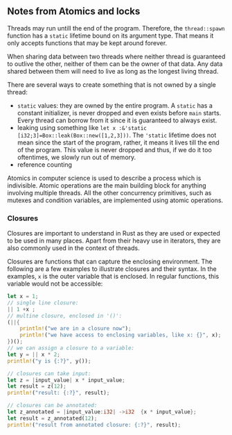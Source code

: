 ## Notes from Atomics and locks


Threads may run untill the end of the program. Therefore, the `thread::spawn` function has a `static` lifetime bound on its argument type. That means it only accepts functions that may be kept around forever. 

When sharing data between two threads where neither thread is guaranteed to outlive the other, neither of them can be the owner of that data. Any data shared between them will need to live as long as the
longest living thread.

There are several ways to create something that is not owned by a single thread:
- `static` values: they are owned by the entire program. A `static` has a constant initializer, is never dropped and even exists before `main` starts. Every thread can borrow from it since it is guaranteed to always exist.
- leaking using something like `let x :&'static [i32;3]=Box::leak(Box::new([1,2,3]))`. The `'static` lifetime does not mean since the start of the program, rather, it means it lives till the end of the program. This value is never dropped and thus, if we do it too oftentimes, we slowly run out of memory.
- reference counting


Atomics in computer science is used to describe a process which is indivisible. Atomic operations are the main building block for anything involving multiple threads. All the other concurrency primitives, such as mutexes and condition variables, are implemented using atomic operations.

### Closures

Closures are important to understand in Rust as they are used or expected to be used in many places. Apart from their heavy use in iterators, they are also commonly used in the context of threads.

Closures are functions that can capture the enclosing environment. The following are a few examples to illustrate closures and their syntax. In the examples, `x` is the outer variable that is enclosed. In regular functions, this variable would not be accessible:

```rust
let x = 1;
// single line closure:
|| 1 +x ;
// multine closure, enclosed in '()':
(||{
    println!("we are in a closure now");
    println!("we have access to enclosing variables, like x: {}", x);
})();
// we can assign a closure to a variable:
let y = || x * 2;
println!("y is {:?}", y());

// closures can take input:
let z = |input_value| x * input_value;
let result = z(12);
println!("result: {:?}", result);

// closures can be annotated:
let z_annotated = |input_value:i32| ->i32  {x * input_value};
let result = z_annotated(12);
println!("result from annotated closure: {:?}", result);
```


